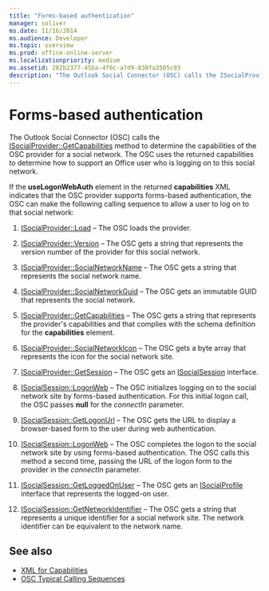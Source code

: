 ```yaml
---
title: "Forms-based authentication"
manager: soliver
ms.date: 11/16/2014
ms.audience: Developer
ms.topic: overview
ms.prod: office-online-server
ms.localizationpriority: medium
ms.assetid: 282b2377-45ba-4f0c-a7d9-830fa3505c93
description: "The Outlook Social Connector (OSC) calls the ISocialProvider::GetCapabilities method to determine the capabilities of the OSC provider for a social network."
---
```


# Forms-based authentication

The Outlook Social Connector (OSC) calls the [ISocialProvider::GetCapabilities](isocialprovider-getcapabilities.md) method to determine the capabilities of the OSC provider for a social network. The OSC uses the returned capabilities to determine how to support an Office user who is logging on to this social network. 

If the **useLogonWebAuth** element in the returned **capabilities** XML indicates that the OSC provider supports forms-based authentication, the OSC can make the following calling sequence to allow a user to log on to that social network: 
  
1. [ISocialProvider::Load](isocialprovider-load.md) &ndash; The OSC loads the provider. 
    
2. [ISocialProvider::Version](isocialprovider-version.md) &ndash; The OSC gets a string that represents the version number of the provider for this social network. 
    
3. [ISocialProvider::SocialNetworkName](isocialprovider-socialnetworkname.md) &ndash; The OSC gets a string that represents the social network name. 
    
4. [ISocialProvider::SocialNetworkGuid](isocialprovider-socialnetworkguid.md) &ndash; The OSC gets an immutable GUID that represents the social network. 
    
5. [ISocialProvider::GetCapabilities](isocialprovider-getcapabilities.md) &ndash; The OSC gets a string that represents the provider's capabilities and that complies with the schema definition for the **capabilities** element. 
    
6. [ISocialProvider::SocialNetworkIcon](isocialprovider-socialnetworkicon.md) &ndash; The OSC gets a byte array that represents the icon for the social network site. 
    
7. [ISocialProvider::GetSession](isocialprovider-getsession.md) &ndash; The OSC gets an [ISocialSession](isocialsessioniunknown.md) interface. 
    
8. [ISocialSession::LogonWeb](isocialsession-logonweb.md) &ndash; The OSC initializes logging on to the social network site by forms-based authentication. For this initial logon call, the OSC passes **null** for the  _connectIn_ parameter. 
    
9. [ISocialSession::GetLogonUrl](isocialsession-getlogonurl.md) &ndash; The OSC gets the URL to display a browser-based form to the user during web authentication. 
    
10. [ISocialSession::LogonWeb](isocialsession-logonweb.md) &ndash; The OSC completes the logon to the social network site by using forms-based authentication. The OSC calls this method a second time, passing the URL of the logon form to the provider in the _connectIn_ parameter. 
    
11. [ISocialSession::GetLoggedOnUser](isocialsession-getloggedonuser.md) &ndash; The OSC gets an [ISocialProfile](isocialprovideriunknown.md) interface that represents the logged-on user. 
    
12. [ISocialSession::GetNetworkIdentifier](isocialsession-getnetworkidentifier.md) &ndash; The OSC gets a string that represents a unique identifier for a social network site. The network identifier can be equivalent to the network name. 
    
## See also

- [XML for Capabilities](xml-for-capabilities.md)
- [OSC Typical Calling Sequences](osc-typical-calling-sequences.md)

